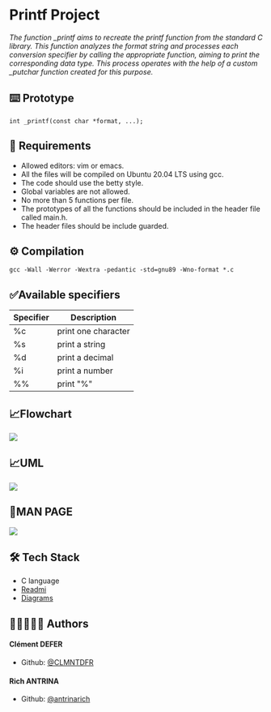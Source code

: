 # Printf Project

*The function _printf aims to recreate the printf function from the standard C library. This function analyzes the format string and processes each conversion specifier by calling the appropriate function, aiming to print the corresponding data type. This process operates with the help of a custom _putchar function created for this purpose.*

## ⌨️ Prototype

`int _printf(const char *format, ...);`

## 🔑 Requirements

- Allowed editors: vim or emacs.
- All the files will be compiled on Ubuntu 20.04 LTS using gcc.
- The code should use the betty style.
- Global variables are not allowed.
- No more than 5 functions per file.
- The prototypes of all the functions should be included in the header file called main.h.
- The header files should be include guarded.

## ⚙️ Compilation

`gcc -Wall -Werror -Wextra -pedantic -std=gnu89 -Wno-format *.c`

## ✅Available specifiers

| Specifier | Description |
| -------- | -------- |
| %c    | print one character    |
| %s    | print a string    |
| %d    | print a decimal    |
| %i    | print a number    |
| %%    | print "%"    |

## 📈Flowchart

![](https://i.postimg.cc/syNmGcff/printf-2-1.png)

## 📈UML

![](https://i.postimg.cc/8TZF4p3D/uml-diagram.png)

## 📄MAN PAGE

![](https://i.ibb.co/mN9zgkd/man-3-printf.png)

## 🛠️ Tech Stack
- C language
- [Readmi](https://readmi.xyz//)
- [Diagrams](https://app.diagrams.net/)

## 🧙🏿‍♂️🧙‍♂️ Authors
#### Clément DEFER
- Github: [@CLMNTDFR](https://github.com/CLMNTDFR)

#### Rich ANTRINA
- Github: [@antrinarich](https://github.com/antrinarich)